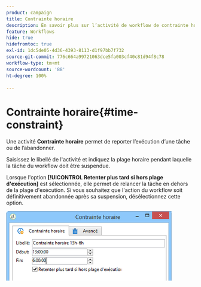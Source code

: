 ```yaml
---
product: campaign
title: Contrainte horaire
description: En savoir plus sur l’activité de workflow de contrainte horaire
feature: Workflows
hide: true
hidefromtoc: true
exl-id: 1dc5de05-4d36-4393-8113-d1f97bb7f732
source-git-commit: 776c664a99721063dce5fa003cf40c81d94f8c78
workflow-type: tm+mt
source-wordcount: '88'
ht-degree: 100%

---
```


# Contrainte horaire{#time-constraint}



Une activité **Contrainte horaire** permet de reporter l’exécution d’une tâche ou de l’abandonner.

Saisissez le libellé de l&#39;activité et indiquez la plage horaire pendant laquelle la tâche du workflow doit être suspendue.

Lorsque l&#39;option **[!UICONTROL Retenter plus tard si hors plage d&#39;exécution]** est sélectionnée, elle permet de relancer la tâche en dehors de la plage d&#39;exécution. Si vous souhaitez que l&#39;action du workflow soit définitivement abandonnée après sa suspension, désélectionnez cette option.

![](assets/s_user_scheduled_wait.png)
